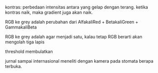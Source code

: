 kontras: perbedaan intensitas antara yang gelap dengan terang. ketika kontras naik, maka gradient juga akan naik. 

RGB ke grey adalah perubahan dari AlfakaliRed + BetakaliGreen + GammakaliBeta

RGB ke grey adalah agar menjadi satu, kalau tetap RGB berarti akan mengolah tiga lapis

threshold membulatkan 

jurnal sampai internasional meneliti dengan kamera pada stomata berapa terbuka. 